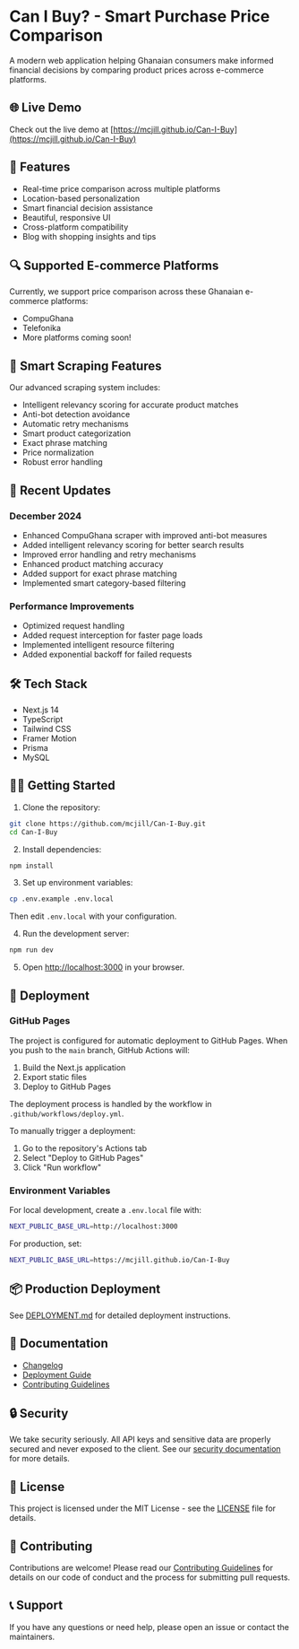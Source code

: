 # Can I Buy? - Smart Purchase Price Comparison

A modern web application helping Ghanaian consumers make informed financial decisions by comparing product prices across e-commerce platforms.

## 🌐 Live Demo

Check out the live demo at [https://mcjill.github.io/Can-I-Buy](https://mcjill.github.io/Can-I-Buy)

## 🚀 Features

- Real-time price comparison across multiple platforms
- Location-based personalization
- Smart financial decision assistance
- Beautiful, responsive UI
- Cross-platform compatibility
- Blog with shopping insights and tips

## 🔍 Supported E-commerce Platforms

Currently, we support price comparison across these Ghanaian e-commerce platforms:

- CompuGhana
- Telefonika
- More platforms coming soon!

## 🤖 Smart Scraping Features

Our advanced scraping system includes:

- Intelligent relevancy scoring for accurate product matches
- Anti-bot detection avoidance
- Automatic retry mechanisms
- Smart product categorization
- Exact phrase matching
- Price normalization
- Robust error handling

## 🔄 Recent Updates

### December 2024
- Enhanced CompuGhana scraper with improved anti-bot measures
- Added intelligent relevancy scoring for better search results
- Improved error handling and retry mechanisms
- Enhanced product matching accuracy
- Added support for exact phrase matching
- Implemented smart category-based filtering

### Performance Improvements
- Optimized request handling
- Added request interception for faster page loads
- Implemented intelligent resource filtering
- Added exponential backoff for failed requests

## 🛠️ Tech Stack

- Next.js 14
- TypeScript
- Tailwind CSS
- Framer Motion
- Prisma
- MySQL

## 🏃‍♂️ Getting Started

1. Clone the repository:
```bash
git clone https://github.com/mcjill/Can-I-Buy.git
cd Can-I-Buy
```

2. Install dependencies:
```bash
npm install
```

3. Set up environment variables:
```bash
cp .env.example .env.local
```
Then edit `.env.local` with your configuration.

4. Run the development server:
```bash
npm run dev
```

5. Open [http://localhost:3000](http://localhost:3000) in your browser.

## 🚀 Deployment

### GitHub Pages

The project is configured for automatic deployment to GitHub Pages. When you push to the `main` branch, GitHub Actions will:

1. Build the Next.js application
2. Export static files
3. Deploy to GitHub Pages

The deployment process is handled by the workflow in `.github/workflows/deploy.yml`.

To manually trigger a deployment:

1. Go to the repository's Actions tab
2. Select "Deploy to GitHub Pages"
3. Click "Run workflow"

### Environment Variables

For local development, create a `.env.local` file with:

```bash
NEXT_PUBLIC_BASE_URL=http://localhost:3000
```

For production, set:

```bash
NEXT_PUBLIC_BASE_URL=https://mcjill.github.io/Can-I-Buy
```

## 📦 Production Deployment

See [DEPLOYMENT.md](DEPLOYMENT.md) for detailed deployment instructions.

## 📝 Documentation

- [Changelog](CHANGELOG.md)
- [Deployment Guide](DEPLOYMENT.md)
- [Contributing Guidelines](CONTRIBUTING.md)

## 🔒 Security

We take security seriously. All API keys and sensitive data are properly secured and never exposed to the client. See our [security documentation](SECURITY.md) for more details.

## 📄 License

This project is licensed under the MIT License - see the [LICENSE](LICENSE) file for details.

## 🤝 Contributing

Contributions are welcome! Please read our [Contributing Guidelines](CONTRIBUTING.md) for details on our code of conduct and the process for submitting pull requests.

## 📞 Support

If you have any questions or need help, please open an issue or contact the maintainers.
